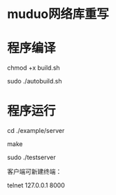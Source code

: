 # muduo网络库重写

# 程序编译
chmod +x build.sh 

sudo ./autobuild.sh

# 程序运行
cd ./example/server

make

sudo ./testserver 

客户端可新建终端：

telnet 127.0.0.1 8000
